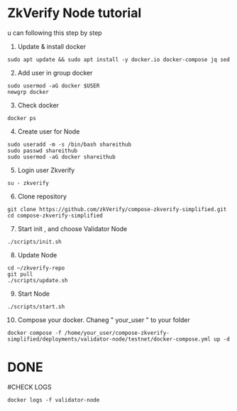 # ZkVerify Node tutorial

u can following this step by step
1. Update & install docker
```
sudo apt update && sudo apt install -y docker.io docker-compose jq sed
```

2. Add user in group docker
```
sudo usermod -aG docker $USER
newgrp docker
```

3. Check docker
```
docker ps
```

4. Create user for Node
```
sudo useradd -m -s /bin/bash shareithub
sudo passwd shareithub
sudo usermod -aG docker shareithub
```

5. Login user Zkverify
```
su - zkverify
```

6. Clone repository
```
git clone https://github.com/zkVerify/compose-zkverify-simplified.git
cd compose-zkverify-simplified
```

7. Start init , and choose Validator Node
```
./scripts/init.sh
```

8. Update Node
```
cd ~/zkverify-repo
git pull
./scripts/update.sh
```

9. Start Node
```
./scripts/start.sh
```

10. Compose your docker. Chaneg " your_user " to your folder
```
docker compose -f /home/your_user/compose-zkverify-simplified/deployments/validator-node/testnet/docker-compose.yml up -d
```

# DONE

#CHECK LOGS
```
docker logs -f validator-node
```



